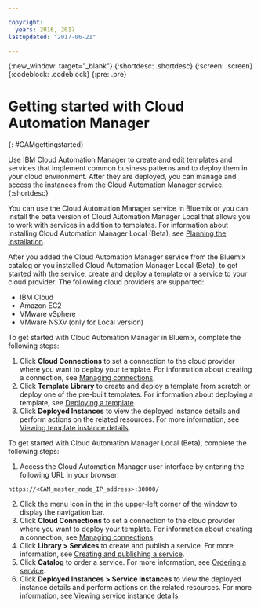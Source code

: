 ```yaml
---

copyright:
  years: 2016, 2017
lastupdated: "2017-06-21"

---
```

<!-- Copyright info and last updated date at top of file: REQUIRED
    The copyright and lastupdated info is YAML content that must occur at the top of the MD file, before attributes are listed.
    It must be --- surrounded by 3 dashes ---
    The value "years" can contain just one year or a two years separated by a comma. (years: 2014, 2016)
    The value "lastupdated" must be followed by a machine date in quotes in the following format: "YYYY-MM-DD"
    The value for "years" must be indented 2 spaces under "copyright", followed by "lastupdated" which should start on its own non-indented line.

-->

<!-- Common attributes used in the template are defined as follows: -->
{:new_window: target="_blank"}
{:shortdesc: .shortdesc}
{:screen: .screen}
{:codeblock: .codeblock}
{:pre: .pre}

<!-- This template is for getting started with a Bluemix service. It is a task template intended to document productive use of the service. It is not intended for discovery and conceptual information.  -->




<!-- The name of this file should remain index.md.
Please delete out content examples and coding that you are not using for your service. -->

# Getting started with Cloud Automation Manager
<!-- Insert your short service name into topic title above -->
{: #CAMgettingstarted}
<!-- Provide an appropriate ID above -->

<!-- Short description: REQUIRED
The short description section should include one to two sentences describing why a developer would want to use your service in an app. This should be conversational style. For search engine optimization, include the service long name and "Bluemix". Keep the {: shortdesc} after the first paragraph so that the framework renders it properly.

Examples: -->


Use IBM Cloud Automation Manager to create and edit templates and services that implement common business patterns and to deploy them in your cloud environment. After they are deployed, you can manage and access the instances from the Cloud Automation Manager service.
{:shortdesc}

<!-- If overview content is required, do not include it here. Put it in a separate "## About" section below the task section. -->

<!-- Task section: REQUIRED
The task section includes steps to integrate the service into the app.  
- With task-based, technical information, reduce the conversational style in favor of succinct and direct instructions.
- DO include the basic, most-common-use scenario steps to use the service or integrate it into the app.
- DO NOT include steps to add the service from the Bluemix catalog; we assume that the user already took steps in the UI to add the service.
- DO include code snippets in all languages that can be copied, as well as VCAP service info.  
- For additional tasks like configuring, managing, etc., add a task section (## Gerund_task_title) below the task section or "About" section if used. Use a task title such as "Configuring x", "Administering y", "Managing z". -->

<!-- You can include an optional prerequisites paragraph for any prerequisites to be met before integrating the service. For example: -->

<!-- Include a sentence to briefly introduce the steps. Examples: -->
You can use the Cloud Automation Manager service in Bluemix or you can install the beta version of Cloud Automation Manager Local that allows you to work with services in addition to templates. For information about installing Cloud Automation Manager Local (Beta), see [Planning the installation](/docs/services/CloudAutomationManager/cam_planning.html).

<p>After you added the Cloud Automation Manager service from the Bluemix catalog or you installed Cloud Automation Manager Local (Beta), to get started with the service, create and deploy a template or a service to your cloud provider. The following cloud providers are supported:
<ul><li>IBM Cloud</li>
<li>Amazon EC2</li>
<li>VMware vSphere</li>
<li>VMware NSXv (only for Local version)</li>
</ul></p>
 
To get started with Cloud Automation Manager in Bluemix, complete the following steps:

<!-- Use ordered list markup for the step section. For code examples:
- use three backticks ahead of and after the example (```)
- For copyable code snippet, multi-line, include {: codeblock} following the last set of backticks. A copy button will display in framework in output.
- For copyable command, single line, include {: pre} following the last set of backticks. When displayed, it will show "$" at the beginning of the command example and a copy button, but the copy button will include just the command example.
- For non-copyable output snippet, include {: screen} following the last set of backticks.
 -->

1. Click **Cloud Connections** to set a connection to the cloud provider where you want to deploy your template. For information about creating a connection, see [Managing connections](/docs/services/CloudAutomationManager/cam_managing_connections.html).
2. Click **Template Library** to create and deploy a template from scratch or deploy one of the pre-built templates. For information about deploying a template, see [Deploying a template](/docs/services/CloudAutomationManager/cam_deploying.html).
3. Click **Deployed Instances** to view the deployed instance details and perform actions on the related resources. For more information, see [Viewing template instance details](/docs/services/CloudAutomationManager/cam_instance_details.html).

To get started with Cloud Automation Manager Local (Beta), complete the following steps:

1. Access the Cloud Automation Manager user interface by entering the following URL in your browser:
 ```
 https://<CAM_master_node_IP_address>:30000/
 ```
2. Click the menu icon in the in the upper-left corner of the window to display the navigation bar.
3. Click **Cloud Connections** to set a connection to the cloud provider where you want to deploy your template. For information about creating a connection, see [Managing connections](/docs/services/CloudAutomationManager/cam_managing_connections.html).
4. Click **Library > Services** to create and publish a service. For more information, see [Creating and publishing a service](/docs/services/CloudAutomationManager/cam_creating_service.html).
5. Click **Catalog** to order a service. For more information, see [Ordering a service](/docs/services/CloudAutomationManager/cam_ordering_services.html).
6. Click **Deployed Instances > Service Instances** to view the deployed instance details and perform actions on the related resources. For more information, see [Viewing service instance details](/docs/services/CloudAutomationManager/cam_view_service_details.html).

<!-- Related links section: REQUIRED.
Related links display in the upper right of the getting started page.
Ensure that you retain the lowercase anchor IDs (eg. {: #rellinks}) as shown in this template. These are used as IDs during transform and the doc framework keys off the IDs for display.
The headings coded here are not actually used. The doc framework provides the correct headings.
Also ensure that the related links stay in position at the end of this file or the doc framework will not display them properly.
Use {:new_window} for external links to open a new window.-->
<!-- Please delete all comments within the related links section to avoid breaking the build. Thanks. -->

<!--  Related Links
{: #rellinks} -->

<!-- ## Tutorials and Samples
{: #samples}
<!-- Recommended external links to your top three devWorks articles and sample applications. 	Link text should be: <sample_name> sample or developerworks: <article_name>. To confirm the available articles for your service, go to http://www.ibm.com/developerworks/views/global/libraryview.jsp?show_abstract=falsecontentarea_by=All+Zonesproduct_by=-1topic_by=BlueMixindustry_by=-1type_by=All+Typesibm-search=Search and select your service from the product drop-down menu -->
<!-- * [link text](URL){:new_window} -->

<!-- ## SDK
{: #sdk}
<!-- Links to SDK download and SDK Developer Guide -->
<!-- * [link text](URL){:new_window} -->

<!-- ## API Reference
{: #api}
<!-- External links to the landing page of each generated doc for the APIs that are supported by your service. Use only the type of API as the link text (Java, JavaScript, REST, Objective-C) -->
<!-- * [link text](URL){:new_window} -->

<!-- ## Compatible Runtimes
{: #buildpacks}
<!-- MAY BE REMOVING THIS: Peer links to the Getting Started page of each runtime that is supported by your service. Use only the name of the runtime as the link text (Node.js, Liberty for Java, Ruby on Rails, Ruby Sinatra) -->
<!-- * [link text](URL) -->

<!-- ## Related Links
{: #general}
<!-- Include a link to your full product documentation, pricing sheet, IBM Bluemix prerequisites -->
<!-- NOTE: Remove these comments when using this template. Otherwise the comment will break the build! Thanks. -->
<!-- * [link text](URL){:new_window}
* [link text](URL)
* [link text](URL) -->
